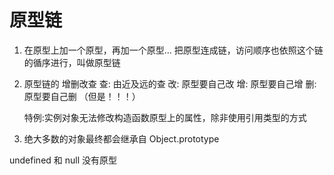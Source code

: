 # 原型链
1. 在原型上加一个原型，再加一个原型... 把原型连成链，访问顺序也依照这个链的循序进行，叫做原型链

2. 原型链的 增删改查
    查: 由近及远的查
    改: 原型要自己改
    增: 原型要自己增
    删: 原型要自己删   （但是！！！）

    特例:实例对象无法修改构造函数原型上的属性，除非使用引用类型的方式


3. 绝大多数的对象最终都会继承自 Object.prototype

undefined 和 null 没有原型